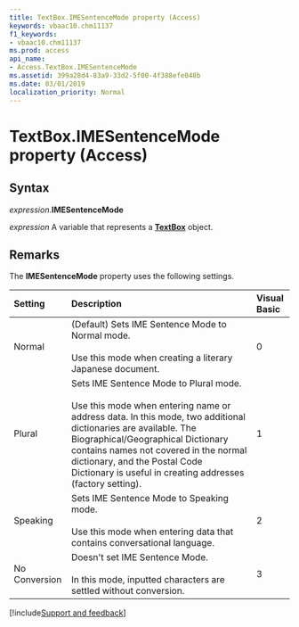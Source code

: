 ```yaml
---
title: TextBox.IMESentenceMode property (Access)
keywords: vbaac10.chm11137
f1_keywords:
- vbaac10.chm11137
ms.prod: access
api_name:
- Access.TextBox.IMESentenceMode
ms.assetid: 399a28d4-83a9-33d2-5f00-4f388efe048b
ms.date: 03/01/2019
localization_priority: Normal
---
```



# TextBox.IMESentenceMode property (Access)


## Syntax

_expression_.**IMESentenceMode**

_expression_ A variable that represents a **[TextBox](Access.TextBox.md)** object.


## Remarks

The **IMESentenceMode** property uses the following settings.

|Setting|Description|Visual Basic|
|:-----|:-----|:-----|
|Normal|(Default) Sets IME Sentence Mode to Normal mode.<br/><br/>Use this mode when creating a literary Japanese document.|0|
|Plural|Sets IME Sentence Mode to Plural mode.<br/><br/>Use this mode when entering name or address data. In this mode, two additional dictionaries are available. The Biographical/Geographical Dictionary contains names not covered in the normal dictionary, and the Postal Code Dictionary is useful in creating addresses (factory setting).|1|
|Speaking|Sets IME Sentence Mode to Speaking mode.<br/><br/>Use this mode when entering data that contains conversational language.|2|
|No Conversion|Doesn't set IME Sentence Mode.<br/><br/>In this mode, inputted characters are settled without conversion.|3|



[!include[Support and feedback](~/includes/feedback-boilerplate.md)]